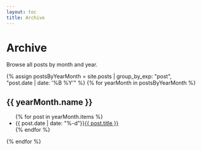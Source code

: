 ```yaml
---
layout: toc
title: Archive
---
```


# Archive

Browse all posts by month and year.

{% assign postsByYearMonth = site.posts | group_by_exp: "post", "post.date | date: '%B %Y'" %}
{% for yearMonth in postsByYearMonth %}
  <h2>{{ yearMonth.name }}</h2>
  <ul>
    {% for post in yearMonth.items %}
      <li><span>{{ post.date | date: "%-d"}}</span><a href="{{ post.url | relative_url }}">{{ post.title }}</a></li>
    {% endfor %}
  </ul>
{% endfor %}
